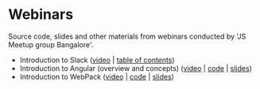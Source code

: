 # Webinars
Source code, slides and other materials from webinars conducted by 'JS Meetup group Bangalore'.

* Introduction to Slack ([video](https://youtu.be/CDiznGvNdpM) | [table of contents](./03-introduction-to-slack))
* Introduction to Angular (overview and concepts) ([video](https://youtu.be/Sb3tpuaR634) | [code](./02-introduction-to-angular4/code) | [slides](./02-introduction-to-angular4/slides))
* Introduction to WebPack ([video](https://youtu.be/fCw98k3QQ90) | [code](./01-introduction-to-webpack/code) | [slides](./01-introduction-to-webpack/slides))
